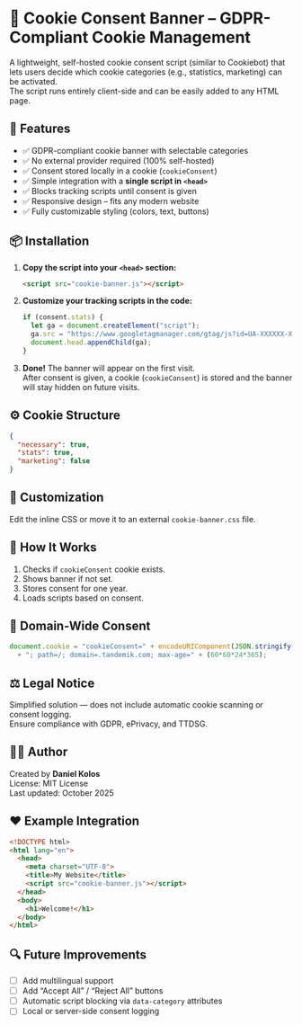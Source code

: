 # 🍪 Cookie Consent Banner – GDPR-Compliant Cookie Management

A lightweight, self-hosted cookie consent script (similar to Cookiebot) that lets users decide which cookie categories (e.g., statistics, marketing) can be activated.  
The script runs entirely client-side and can be easily added to any HTML page.

## 🚀 Features

- ✅ GDPR-compliant cookie banner with selectable categories  
- ✅ No external provider required (100% self-hosted)  
- ✅ Consent stored locally in a cookie (`cookieConsent`)  
- ✅ Simple integration with a **single script in `<head>`**  
- ✅ Blocks tracking scripts until consent is given  
- ✅ Responsive design – fits any modern website  
- ✅ Fully customizable styling (colors, text, buttons)

## 📦 Installation

1. **Copy the script into your `<head>` section:**
   ```html
   <script src="cookie-banner.js"></script>
   ```
2. **Customize your tracking scripts in the code:**
   ```js
   if (consent.stats) {
     let ga = document.createElement("script");
     ga.src = "https://www.googletagmanager.com/gtag/js?id=UA-XXXXXX-X";
     document.head.appendChild(ga);
   }
   ```
3. **Done!**
   The banner will appear on the first visit.  
   After consent is given, a cookie (`cookieConsent`) is stored and the banner will stay hidden on future visits.

## ⚙️ Cookie Structure

```json
{
  "necessary": true,
  "stats": true,
  "marketing": false
}
```

## 🎨 Customization

Edit the inline CSS or move it to an external `cookie-banner.css` file.

## 🧠 How It Works

1. Checks if `cookieConsent` cookie exists.  
2. Shows banner if not set.  
3. Stores consent for one year.  
4. Loads scripts based on consent.

## 🧩 Domain-Wide Consent

```js
document.cookie = "cookieConsent=" + encodeURIComponent(JSON.stringify(consent))
  + "; path=/; domain=.tandemik.com; max-age=" + (60*60*24*365);
```

## ⚖️ Legal Notice

Simplified solution — does not include automatic cookie scanning or consent logging.  
Ensure compliance with GDPR, ePrivacy, and TTDSG.

## 🧑‍💻 Author

Created by **Daniel Kolos**  
License: MIT License  
Last updated: October 2025

## ❤️ Example Integration

```html
<!DOCTYPE html>
<html lang="en">
  <head>
    <meta charset="UTF-8">
    <title>My Website</title>
    <script src="cookie-banner.js"></script>
  </head>
  <body>
    <h1>Welcome!</h1>
  </body>
</html>
```

## 🔍 Future Improvements

- [ ] Add multilingual support  
- [ ] Add “Accept All” / “Reject All” buttons  
- [ ] Automatic script blocking via `data-category` attributes  
- [ ] Local or server-side consent logging
